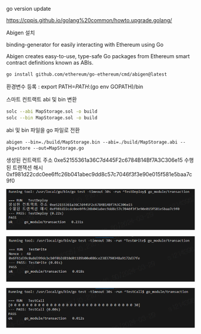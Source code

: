



go version update

https://cppis.github.io/golang%20common/howto.upgrade.golang/



Abigen 설치

binding-generator for easily interacting with Ethereum using Go

Abigen creates easy-to-use, type-safe Go packages from Ethereum smart contract definitions known as ABIs.

```sh
go install github.com/ethereum/go-ethereum/cmd/abigen@latest
```

환경변수 등록 : export PATH=$PATH:$(go env GOPATH)/bin



스마트 컨트랙트 abi 및 bin 변환

```sh
solc --abi MapStorage.sol -o build
solc --bin MapStorage.sol -o build
```



abi 및 bin 파일을 go 파일로 전환

```
abigen --bin=./build/MapStorage.bin --abi=./build/MapStorage.abi --pkg=store --out=MapStorage.go
```







생성된 컨트랙트 주소 0xe52155361a36C7d445F2c6784B14Bf7A3C306e15
수행된 트랜잭션 해시 0xf981d22cdc0ee6ffc26b041abec9dd8c57c7046f3f3e90e015f581e5baa7c9f0

![image-20240327161933937](./img/deploy.png)



![image-20240327161933937](./img/write.png)





![image-20240327161933937](./img/call.png)
